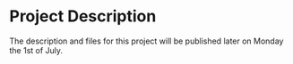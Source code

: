 # Project Description

The description and files for this project will be published later on Monday the 1st of July.
